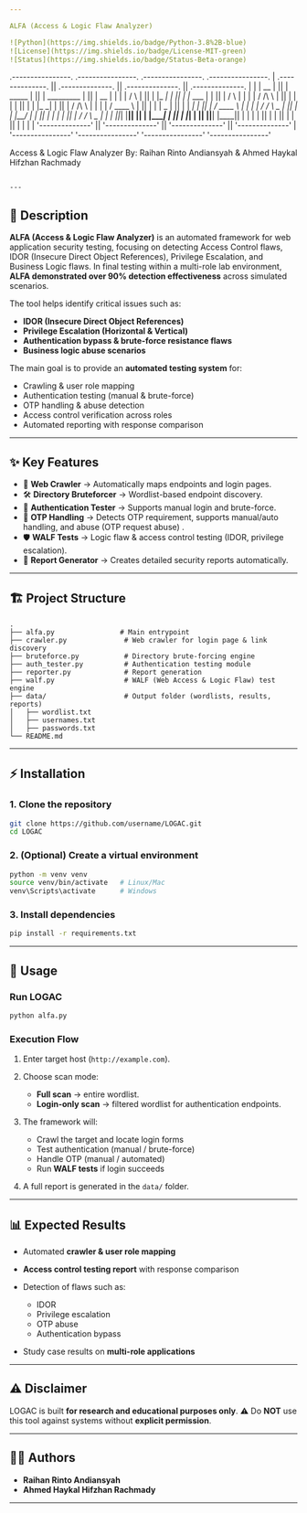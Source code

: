 ```yaml
---

ALFA (Access & Logic Flaw Analyzer)

![Python](https://img.shields.io/badge/Python-3.8%2B-blue)
![License](https://img.shields.io/badge/License-MIT-green)
![Status](https://img.shields.io/badge/Status-Beta-orange)

```
 .----------------.  .----------------.  .----------------.  .----------------. 
| .--------------. || .--------------. || .--------------. || .--------------. |
| |      __      | || |   _____      | || |  _________   | || |      __      | |
| |     /  \     | || |  |_   _|     | || | |_   ___  |  | || |     /  \     | |
| |    / /\ \    | || |    | |       | || |   | |_  \_|  | || |    / /\ \    | |
| |   / ____ \   | || |    | |   _   | || |   |  _|      | || |   / ____ \   | |
| | _/ /    \ \_ | || |   _| |__/ |  | || |  _| |_       | || | _/ /    \ \_ | |
| ||____|  |____|| || |  |________|  | || | |_____|      | || ||____|  |____|| |
| |              | || |              | || |              | || |              | |
| '--------------' || '--------------' || '--------------' || '--------------' |
 '----------------'  '----------------'  '----------------'  '----------------' 
                                
Access & Logic Flaw Analyzer
By: Raihan Rinto Andiansyah & Ahmed Haykal Hifzhan Rachmady
```

---
```


## 📌 Description

**ALFA (Access & Logic Flaw Analyzer)** is an automated framework for web application security testing, focusing on detecting Access Control flaws, IDOR (Insecure Direct Object References), Privilege Escalation, and Business Logic flaws. In final testing within a multi-role lab environment, **ALFA demonstrated over 90% detection effectiveness** across simulated scenarios.

The tool helps identify critical issues such as:

* **IDOR (Insecure Direct Object References)**
* **Privilege Escalation (Horizontal & Vertical)**
* **Authentication bypass & brute-force resistance flaws**
* **Business logic abuse scenarios**

The main goal is to provide an **automated testing system** for:

* Crawling & user role mapping
* Authentication testing (manual & brute-force)
* OTP handling & abuse detection
* Access control verification across roles
* Automated reporting with response comparison

---

## ✨ Key Features

* 🔎 **Web Crawler** → Automatically maps endpoints and login pages.
* 🛠 **Directory Bruteforcer** → Wordlist-based endpoint discovery.
* 🔑 **Authentication Tester** → Supports manual login and brute-force.
* 📲 **OTP Handling** → Detects OTP requirement, supports manual/auto handling, and abuse (OTP request abuse) .
* 🛡 **WALF Tests** → Logic flaw & access control testing (IDOR, privilege escalation).
* 📑 **Report Generator** → Creates detailed security reports automatically.

---

## 🏗 Project Structure

```
.
├── alfa.py                # Main entrypoint
├── crawler.py              # Web crawler for login page & link discovery
├── bruteforce.py           # Directory brute-forcing engine
├── auth_tester.py          # Authentication testing module
├── reporter.py             # Report generation
├── walf.py                 # WALF (Web Access & Logic Flaw) test engine
├── data/                   # Output folder (wordlists, results, reports)
│   ├── wordlist.txt
│   ├── usernames.txt
│   ├── passwords.txt
└── README.md
```

---

## ⚡ Installation

### 1. Clone the repository

```bash
git clone https://github.com/username/LOGAC.git
cd LOGAC
```

### 2. (Optional) Create a virtual environment

```bash
python -m venv venv
source venv/bin/activate   # Linux/Mac
venv\Scripts\activate      # Windows
```

### 3. Install dependencies

```bash
pip install -r requirements.txt
```

---

## 🚀 Usage

### Run LOGAC

```bash
python alfa.py
```

### Execution Flow

1. Enter target host (`http://example.com`).
2. Choose scan mode:

   * **Full scan** → entire wordlist.
   * **Login-only scan** → filtered wordlist for authentication endpoints.
3. The framework will:

   * Crawl the target and locate login forms
   * Test authentication (manual / brute-force)
   * Handle OTP (manual / automated)
   * Run **WALF tests** if login succeeds
4. A full report is generated in the `data/` folder.

---

## 📊 Expected Results

* Automated **crawler & user role mapping**
* **Access control testing report** with response comparison
* Detection of flaws such as:

  * IDOR
  * Privilege escalation
  * OTP abuse
  * Authentication bypass
* Study case results on **multi-role applications**

---

## ⚠️ Disclaimer

LOGAC is built **for research and educational purposes only**.
⚠️ Do **NOT** use this tool against systems without **explicit permission**.

---

## 👨‍💻 Authors

* **Raihan Rinto Andiansyah**
* **Ahmed Haykal Hifzhan Rachmady**

---
